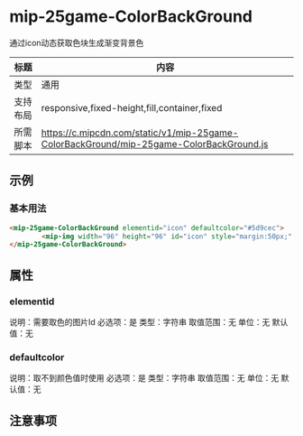 # mip-25game-ColorBackGround

通过icon动态获取色块生成渐变背景色

标题|内容
----|----
类型|通用
支持布局|responsive,fixed-height,fill,container,fixed
所需脚本|https://c.mipcdn.com/static/v1/mip-25game-ColorBackGround/mip-25game-ColorBackGround.js

## 示例

### 基本用法
```html
<mip-25game-ColorBackGround elementid="icon" defaultcolor="#5d9cec">
		<mip-img width="96" height="96" id="icon" style="margin:50px;" src="https://file.25game.com/upload/icon/2016/03/31/37831aebbe50.png"></mip-img>
</mip-25game-ColorBackGround>
```

## 属性

### elementid

说明：需要取色的图片Id
必选项：是
类型：字符串
取值范围：无
单位：无
默认值：无

### defaultcolor

说明：取不到颜色值时使用
必选项：是
类型：字符串
取值范围：无
单位：无
默认值：无

## 注意事项

